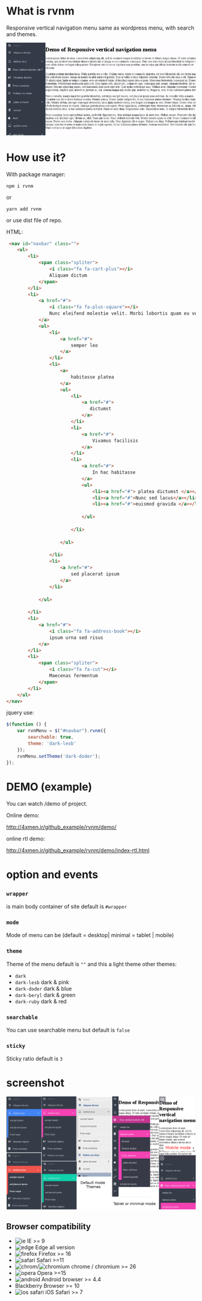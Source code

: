 # What is rvnm
Responsive vertical navigation menu same as wordpress menu, with search and themes.

![A Screenshot ]( /rvnm.gif?raw=true "Screen shot")
# How use it?
With package manager:
````
npm i rvnm
````
or 
````
yarn add rvnm
````

or use dist file of repo.

HTML:
```html
 <nav id="navbar" class="">
    <ul>
        <li>
            <span class="spliter">
                <i class="fa fa-cart-plus"></i>
                Aliquam dictum
            </span>
        </li>
        <li>
            <a href="#">  
                <i class="fa fa-plus-square"></i>
                Nunc eleifend molestie velit. Morbi lobortis quam eu velit
            </a>
            <ul>
                <li>
                    <a href="#">
                        semper leo
                    </a>
                </li>
                <li>
                    <a>
                        habitasse platea
                    </a>
                    <ul>
                        <li>
                            <a href="#">
                               dictumst
                            </a>
                        </li>
                        <li>
                            <a href="#">
                                Vivamus facilisis
                            </a>
                        </li>
                        <li>
                            <a href="#">
                                In hac habitasse
                            </a>
                            <ul>
                                <li><a href="#"> platea dictumst </a></li>
                                <li><a href="#">Nunc sed lacus</a></li>
                                <li><a href="#">euismod gravida </a></li>

                            </ul>

                        </li>

                    </ul>

                </li>
                <li>
                    <a href="#">
                        sed placerat ipsum
                    </a>
                </li>

            </ul>

        </li>
        <li>
            <a href="#">  
                <i class="fa fa-address-book"></i>
                ipsum urna sed risus
            </a>
        </li>
        <li>
            <span class="spliter">
                <i class="fa fa-cut"></i>
                Maecenas fermentum
            </span>
        </li>
    </ul>
</nav>
```
jquery use:
```javascript
$(function () {
    var rvnMenu = $("#navbar").rvnm({
        searchable: true,
        theme: 'dark-lesb'
    });
    rvnMenu.setTheme('dark-doder');
});
```

# DEMO (example)
 
 You can watch /demo of project.

 
 Online demo:
 
 http://4xmen.ir/github_example/rvnm/demo/
 
 online rtl demo:
 
 http://4xmen.ir/github_example/rvnm/demo/index-rtl.html
 
 
# option and events

### `wrapper`
 is main body container of site default is `#wrapper`
 
 ### `mode`
 Mode of menu can be (default = desktop| minimal = tablet | mobile)
 
 ### `theme`
Theme of the menu default is `""` and this a light theme other themes:
 - `dark`
 - `dark-lesb` dark & pink
 - `dark-doder` dark & blue
 - `dark-beryl` dark & green
 - `dark-ruby` dark & red
 
 ### `searchable` 
 
You can use searchable menu but default is `false`
 
 ### `sticky` 

Sticky ratio default is `3`
 
 # screenshot
 
![A Screenshot ]( /screenshot.png?raw=true "Screen shot")


## Browser compatibility
- ![ie](https://cdnjs.cloudflare.com/ajax/libs/browser-logos/46.1.0/archive/internet-explorer_9-11/internet-explorer_9-11_16x16.png) IE >= 9
- ![edge](https://cdnjs.cloudflare.com/ajax/libs/browser-logos/46.1.0/edge/edge_16x16.png) Edge all version
- ![firefox](https://cdnjs.cloudflare.com/ajax/libs/browser-logos/46.1.0/firefox/firefox_16x16.png) Firefox >= 16
- ![safari](https://cdnjs.cloudflare.com/ajax/libs/browser-logos/46.1.0/archive/safari_1-7/safari_1-7_16x16.png) Safari >=11
- ![chrom](https://cdnjs.cloudflare.com/ajax/libs/browser-logos/46.1.0/chrome/chrome_16x16.png)/![chromium](https://cdnjs.cloudflare.com/ajax/libs/browser-logos/46.1.0/chromium/chromium_16x16.png) chrome / chromium >= 26 
- ![opera](https://cdnjs.cloudflare.com/ajax/libs/browser-logos/46.1.0/opera/opera_16x16.png) Opera >=15
- ![android](https://cdnjs.cloudflare.com/ajax/libs/browser-logos/46.1.0/archive/android/android_16x16.png) Android browser >= 4.4
- Blackberry Browser >=  10
- ![ios safari](https://cdnjs.cloudflare.com/ajax/libs/browser-logos/46.1.0/archive/safari-ios_1-6/safari-ios_1-6_16x16.png) iOS Safari >= 7

